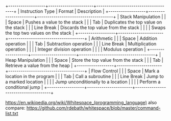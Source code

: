 +------------------+----------------------+-------------------------------------+
| Instruction Type | Format               | Description                         |
+------------------+----------------------+-------------------------------------+
| Stack Manipulation                                                       |
|                  | Space                | Pushes a value to the stack         |
|                  | Tab                  | Duplicates the top value on the stack |
|                  | Line Break           | Discards the top value from the stack |
|                  |                      | Swaps the top two values on the stack |
+------------------+----------------------+-------------------------------------+
| Arithmetic                                                               |
|                  | Space                | Addition operation                  |
|                  | Tab                  | Subtraction operation               |
|                  | Line Break           | Multiplication operation            |
|                  |                      | Integer division operation          |
|                  |                      | Modulus operation                   |
+------------------+----------------------+-------------------------------------+
| Heap Manipulation                                                        |
|                  | Space                | Store the top value from the stack   |
|                  | Tab                  | Retrieve a value from the heap       |
+------------------+----------------------+-------------------------------------+
| Flow Control                                                             |
|                  | Space                | Mark a location in the program       |
|                  | Tab                  | Call a subroutine                    |
|                  | Line Break           | Jump to a marked location            |
|                  |                      | Jump unconditionally to a location   |
|                  |                      | Perform a conditional jump           |
+------------------+----------------------+-------------------------------------+

https://en.wikipedia.org/wiki/Whitespace_(programming_language)
also compare:
https://github.com/rdebath/whitespace/blob/master/command-list.txt

